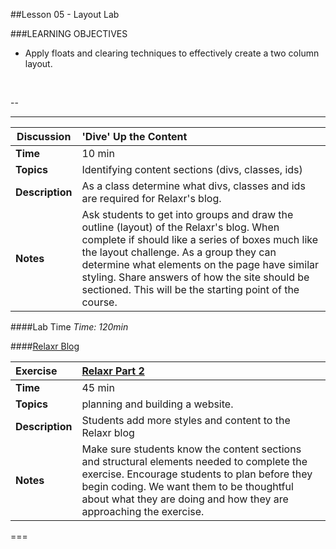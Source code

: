 ##Lesson 05 - Layout Lab


###LEARNING OBJECTIVES

*	Apply floats and clearing techniques to effectively create a two column layout.

<br>

--


---


| Discussion | 'Dive' Up the Content|
| ------------- |:-------------|
| __Time__ | 10 min | 
| __Topics__ | Identifying content sections (divs, classes, ids) | 
| __Description__| As a class determine what divs, classes and ids are required for Relaxr's blog. |    
| __Notes__| Ask students to get into groups and draw the outline (layout) of the Relaxr's blog. When complete if should like a series of boxes much like the layout challenge. As a group they can determine what elements on the page have similar styling. Share answers of how the site should be sectioned. This will be the starting point of the course.| 


####Lab Time
_Time: 120min_


####[Relaxr Blog]()

|Exercise | [Relaxr Part 2](../AssignmentREVISED)|
|:------------- |:-------------|
| __Time__ | 45 min | 
| __Topics__ | planning and building a website. | 
| __Description__| Students add more styles and content to the Relaxr blog |    
| __Notes__| Make sure students know the content sections and structural elements needed to complete the exercise. Encourage students to plan before they begin coding. We want them to be thoughtful about what they are doing and how they are approaching the exercise. | 

===
